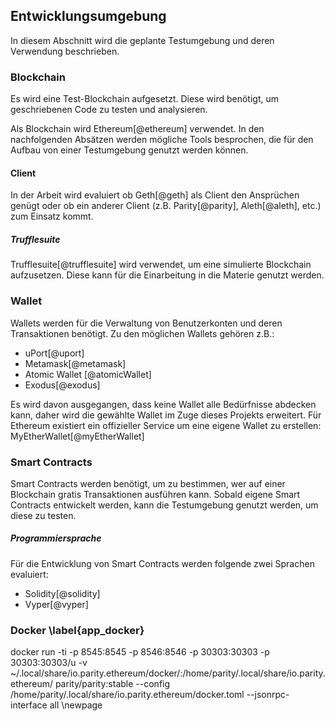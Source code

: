 ## Entwicklungsumgebung

In diesem Abschnitt wird die geplante Testumgebung und deren Verwendung beschrieben. 


### Blockchain

Es wird eine Test-Blockchain aufgesetzt. Diese wird benötigt, um geschriebenen Code zu testen und analysieren. 

Als Blockchain wird Ethereum[@ethereum] verwendet. 
In den nachfolgenden Absätzen werden mögliche Tools besprochen, die für den Aufbau von einer Testumgebung genutzt werden können. 

#### Client

In der Arbeit wird evaluiert ob Geth[@geth] als Client den Ansprüchen genügt oder ob ein anderer Client (z.B. Parity[@parity], Aleth[@aleth], etc.) zum Einsatz kommt.


##### Trufflesuite

Trufflesuite[@trufflesuite] wird verwendet, um eine simulierte Blockchain aufzusetzen. Diese kann für die Einarbeitung in die Materie genutzt werden.

### Wallet

Wallets werden für die Verwaltung von Benutzerkonten und deren Transaktionen benötigt. 
Zu den möglichen Wallets gehören z.B.:

- uPort[@uport]
- Metamask[@metamask]
- Atomic Wallet [@atomicWallet]
- Exodus[@exodus]

Es wird davon ausgegangen, dass keine Wallet alle Bedürfnisse abdecken kann, daher wird die gewählte Wallet im Zuge dieses Projekts erweitert. Für Ethereum existiert ein offizieller Service um eine eigene Wallet zu erstellen: MyEtherWallet[@myEtherWallet]

### Smart Contracts

Smart Contracts werden benötigt, um zu bestimmen, wer auf einer Blockchain gratis Transaktionen ausführen kann. 
Sobald eigene Smart Contracts entwickelt werden, kann die Testumgebung genutzt werden, um diese zu testen.


##### Programmiersprache

Für die Entwicklung von Smart Contracts werden folgende zwei Sprachen evaluiert: 

- Solidity[@solidity]
- Vyper[@vyper]

### Docker \label{app_docker}

docker run -ti -p 8545:8545 -p 8546:8546 -p 30303:30303 -p 30303:30303/u -v ~/.local/share/io.parity.ethereum/docker/:/home/parity/.local/share/io.parity.ethereum/ parity/parity:stable --config /home/parity/.local/share/io.parity.ethereum/docker.toml --jsonrpc-interface all
\newpage
